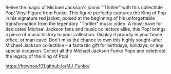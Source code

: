 Relive the magic of Michael Jackson's iconic "Thriller" with this collectible Pop! Vinyl Figure from Funko. 
This figure perfectly captures the King of Pop in his signature red jacket, poised at the beginning of his unforgettable transformation from the legendary "Thriller" music video.
A must-have for dedicated Michael Jackson fans and music collectors alike, this Pop! brings a piece of music history to your collection. 
Display it proudly in your home, office, 
or man cave! Don't miss the chance to own this highly sought-after Michael Jackson collectible
– a fantastic gift for birthdays, holidays, or any special occasion.
Collect all the Michael Jackson Funko Pops and celebrate the legacy of the King of Pop!

https://hownow101.github.io/MJ-Funko/
